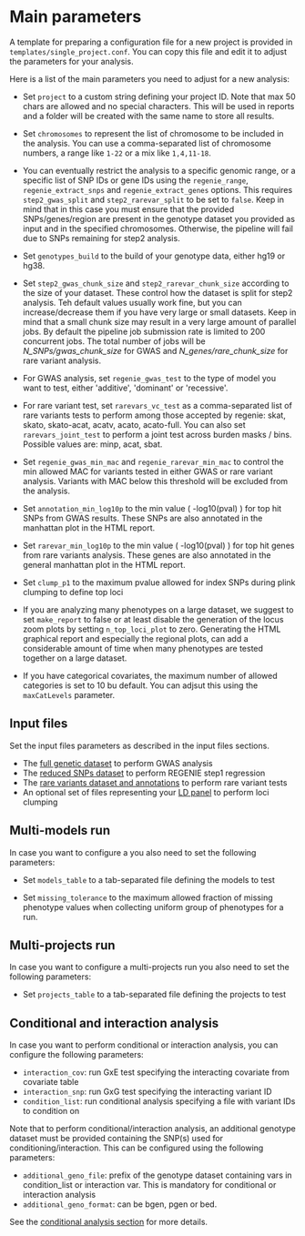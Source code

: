 # Main parameters

A template for preparing a configuration file for a new project is provided in `templates/single_project.conf`. You can copy this file and edit it to adjust the parameters for your analysis.

Here is a list of the main parameters you need to adjust for a new analysis:

- Set `project` to a custom string defining your project ID. Note that max 50 chars are allowed and no special characters. This will be used in reports and a folder will be created with the same name to store all results.

- Set `chromosomes` to represent the list of chromosome to be included in the analysis. You can use a comma-separated list of chromosome numbers, a range like `1-22` or a mix like `1,4,11-18`.

- You can eventually restrict the analysis to a specific genomic range, or a specific list of SNP IDs or gene IDs using the `regenie_range`, `regenie_extract_snps` and `regenie_extract_genes` options. This requires `step2_gwas_split` and `step2_rarevar_split` to be set to `false`. Keep in mind that in this case you must ensure that the provided SNPs/genes/region are present in the genotype dataset you provided as input and in the specified chromosomes. Otherwise, the pipeline will fail due to SNPs remaining for step2 analysis.

- Set `genotypes_build` to the build of your genotype data, either hg19 or hg38.

- Set `step2_gwas_chunk_size` and `step2_rarevar_chunk_size` according to the size of your dataset. These control how the dataset is split for step2 analysis. Teh default values usually work fine, but you can increase/decrease them if you have very large or small datasets. Keep in mind that a small chunk size may result in a very large amount of parallel jobs. By default the pipeline job submission rate is limited to 200 concurrent jobs. The total number of jobs will be *N_SNPs/gwas_chunk_size* for GWAS and *N_genes/rare_chunk_size* for rare variant analysis.

- For GWAS analysis, set `regenie_gwas_test` to the type of model you want to test, either 'additive', 'dominant' or 'recessive'.
  
- For rare variant test, set `rarevars_vc_test` as a comma-separated list of rare variants tests to perform among those accepted by regenie: skat, skato, skato-acat, acatv, acato, acato-full. You can also set `rarevars_joint_test` to perform a joint test across burden masks / bins. Possible values are: minp, acat, sbat.

- Set `regenie_gwas_min_mac` and `regenie_rarevar_min_mac` to control the min allowed MAC for variants tested in either GWAS or rare variant analysis. Variants with MAC below this threshold will be excluded from the analysis.

- Set `annotation_min_log10p` to the min value ( -log10(pval) ) for top hit SNPs from GWAS results. These SNPs are also annotated in the manhattan plot in the HTML report.

- Set `rarevar_min_log10p` to the min value ( -log10(pval) ) for top hit genes from rare variants analysis. These genes are also annotated in the general manhattan plot in the HTML report.

- Set `clump_p1` to the maximum pvalue allowed for index SNPs during plink clumping to define top loci

- If you are analyzing many phenotypes on a large dataset, we suggest to set `make_report` to false or at least disable the generation of the locus zoom plots by setting `n_top_loci_plot` to zero. Generating the HTML graphical report and especially the regional plots, can add a considerable amount of time when many phenotypes are tested together on a large dataset.

- If you have categorical covariates, the maximum number of allowed categories is set to 10 bu default. You can adjsut this using the `maxCatLevels` parameter.

## Input files

Set the input files parameters as described in the input files sections.

- The [full genetic dataset](input-full-data.md) to perform GWAS analysis
- The [reduced SNPs dataset](input-indep-snps.md) to perform REGENIE step1 regression
- The [rare variants dataset and annotations](input-rarevars-data.md) to perform rare variant tests
- An optional set of files representing your [LD panel](input-ld-panel.md) to perform loci clumping

## Multi-models run

In case you want to configure a you also need to set the following parameters:

- Set `models_table` to a tab-separated file defining the models to test
  
- Set `missing_tolerance` to the maximum allowed fraction of missing phenotype values when collecting uniform group of phenotypes for a run.

## Multi-projects run

In case you want to configure a multi-projects run you also need to set the following parameters:

- Set `projects_table` to a tab-separated file defining the projects to test

## Conditional and interaction analysis

In case you want to perform conditional or interaction analysis, you can configure the following parameters:

- `interaction_cov`: run GxE test specifying the interacting covariate from covariate table
- `interaction_snp`: run GxG test specifying the interacting variant ID
- `condition_list`: run conditional analysis specifying a file with variant IDs to condition on

Note that to perform conditional/interaction analysis, an additional genotype dataset must be provided containing the SNP(s) used for conditioning/interaction. This can be configured using the following parameters:

- `additional_geno_file`: prefix of the genotype dataset containing vars in condition_list or interaction var. This is mandatory for conditional or interaction analysis
- `additional_geno_format`: can be bgen, pgen or bed.

See the [conditional analysis section](input-conditional-analysis.md) for more details.
